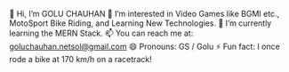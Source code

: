 👋 Hi, I’m GOLU CHAUHAN
👀 I’m interested in Video Games like BGMI etc., MotoSport Bike Riding, and Learning New Technologies.
🌱 I’m currently learning the MERN Stack.
📫 You can reach me at: goluchauhan.netsol@gmail.com
😄 Pronouns: GS / Golu
⚡ Fun fact: I once rode a bike at 170 km/h on a racetrack!
